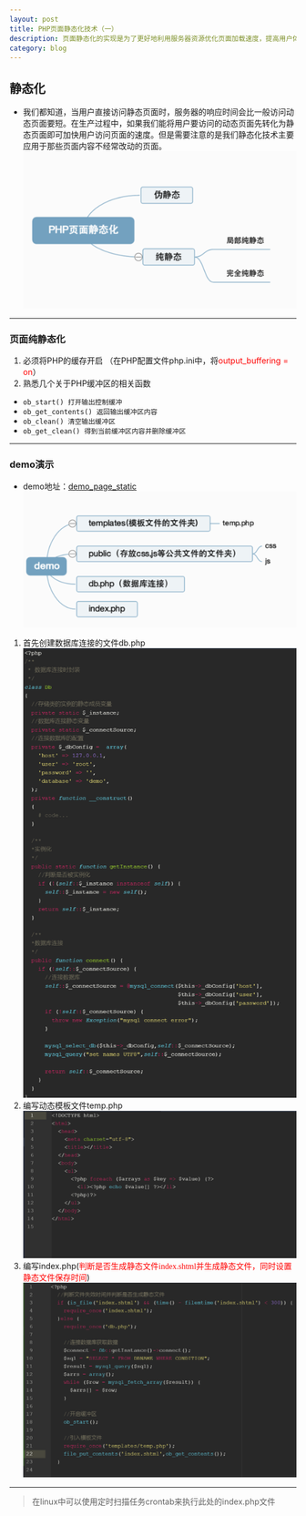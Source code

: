 ```yaml
---
layout: post
title: PHP页面静态化技术（一）
description: 页面静态化的实现是为了更好地利用服务器资源优化页面加载速度，提高用户体验。当用户发出请求时，服务器将对PHP语法进行分析，经过解析之后再执行。当php文件有内容输出时，该内容会先经过服务器的buffer，然后再通过TCP传递到客户端。
category: blog
---
```


## 静态化
* 我们都知道，当用户直接访问静态页面时，服务器的响应时间会比一般访问动态页面要短。在生产过程中，如果我们能将用户要访问的动态页面先转化为静态页面即可加快用户访问页面的速度。但是需要注意的是我们静态化技术主要应用于那些页面内容不经常改动的页面。
![page-static-first](/images/pageStatic/page-static-first.png)

---

### 页面纯静态化
1. 必须将PHP的缓存开启
（在PHP配置文件php.ini中，将<font color=red >output_buffering = on</font>）
2. 熟悉几个关于PHP缓冲区的相关函数<br>
<ul>
<li><code>ob_start() 打开输出控制缓冲</code></li>
<li><code>ob_get_contents() 返回输出缓冲区内容</code></li>
<li><code>ob_clean() 清空输出缓冲区</code></li>
<li><code>ob_get_clean() 得到当前缓冲区内容并删除缓冲区</code></li>
</ul>

---

### demo演示
* demo地址：[demo_page_static](https://github.com/zhoubohan/demo_page_static)
![page-static-second](/images/pageStatic/page-static-second.png)
1. 首先创建数据库连接的文件db.php
![page-static-thrid](/images/pageStatic/page-static-thrid.png)
2. 编写动态模板文件temp.php
![page-static-fifth](/images/pageStatic/page-static-fifth.png)
3. 编写index.php(<font color=red face="consolas">判断是否生成静态文件index.shtml并生成静态文件，同时设置静态文件保存时间</font>)
![page-static-forth](/images/pageStatic/page-static-forth.png)

---
> 在linux中可以使用定时扫描任务crontab来执行此处的index.php文件
